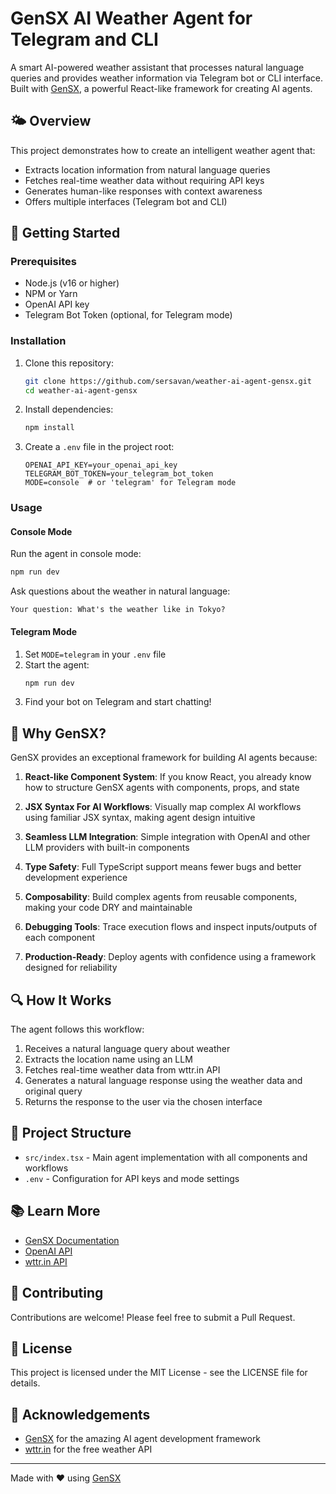 # GenSX AI Weather Agent for Telegram and CLI

A smart AI-powered weather assistant that processes natural language queries and provides weather information via Telegram bot or CLI interface. Built with [GenSX](https://gensx.com), a powerful React-like framework for creating AI agents.

## 🌤️ Overview

This project demonstrates how to create an intelligent weather agent that:

- Extracts location information from natural language queries
- Fetches real-time weather data without requiring API keys
- Generates human-like responses with context awareness
- Offers multiple interfaces (Telegram bot and CLI)

## 🚀 Getting Started

### Prerequisites

- Node.js (v16 or higher)
- NPM or Yarn
- OpenAI API key
- Telegram Bot Token (optional, for Telegram mode)

### Installation

1. Clone this repository:
   ```bash
   git clone https://github.com/sersavan/weather-ai-agent-gensx.git
   cd weather-ai-agent-gensx
   ```

2. Install dependencies:
   ```bash
   npm install
   ```

3. Create a `.env` file in the project root:
   ```
   OPENAI_API_KEY=your_openai_api_key
   TELEGRAM_BOT_TOKEN=your_telegram_bot_token
   MODE=console  # or 'telegram' for Telegram mode
   ```

### Usage

#### Console Mode

Run the agent in console mode:
```bash
npm run dev
```

Ask questions about the weather in natural language:
```
Your question: What's the weather like in Tokyo?
```

#### Telegram Mode

1. Set `MODE=telegram` in your `.env` file
2. Start the agent:
   ```bash
   npm run dev
   ```
3. Find your bot on Telegram and start chatting!

## 🧩 Why GenSX?

GenSX provides an exceptional framework for building AI agents because:

1. **React-like Component System**: If you know React, you already know how to structure GenSX agents with components, props, and state
   
2. **JSX Syntax For AI Workflows**: Visually map complex AI workflows using familiar JSX syntax, making agent design intuitive

3. **Seamless LLM Integration**: Simple integration with OpenAI and other LLM providers with built-in components

4. **Type Safety**: Full TypeScript support means fewer bugs and better development experience

5. **Composability**: Build complex agents from reusable components, making your code DRY and maintainable

6. **Debugging Tools**: Trace execution flows and inspect inputs/outputs of each component

7. **Production-Ready**: Deploy agents with confidence using a framework designed for reliability

## 🔍 How It Works

The agent follows this workflow:

1. Receives a natural language query about weather
2. Extracts the location name using an LLM
3. Fetches real-time weather data from wttr.in API
4. Generates a natural language response using the weather data and original query
5. Returns the response to the user via the chosen interface

## 📝 Project Structure

- `src/index.tsx` - Main agent implementation with all components and workflows
- `.env` - Configuration for API keys and mode settings

## 📚 Learn More

- [GenSX Documentation](https://gensx.com/docs)
- [OpenAI API](https://platform.openai.com/docs/introduction)
- [wttr.in API](https://github.com/chubin/wttr.in)

## 🔄 Contributing

Contributions are welcome! Please feel free to submit a Pull Request.

## 📄 License

This project is licensed under the MIT License - see the LICENSE file for details.

## 🙏 Acknowledgements

- [GenSX](https://gensx.com) for the amazing AI agent development framework
- [wttr.in](https://wttr.in) for the free weather API

---

Made with ❤️ using [GenSX](https://gensx.com)
